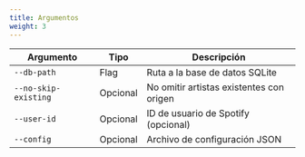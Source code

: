 ```yaml
---
title: Argumentos
weight: 3
---
```


| Argumento | Tipo | Descripción |
| --------- | ---- | ----------- |
| `--db-path` | Flag | Ruta a la base de datos SQLite |
| `--no-skip-existing` | Opcional | No omitir artistas existentes con origen |
| `--user-id` | Opcional | ID de usuario de Spotify (opcional) |
| `--config` | Opcional | Archivo de configuración JSON |